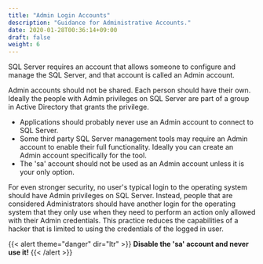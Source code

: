 ```yaml
---
title: "Admin Login Accounts"
description: "Guidance for Administrative Accounts."
date: 2020-01-28T00:36:14+09:00
draft: false
weight: 6
---
```


SQL Server requires an account that allows someone to configure and manage the SQL Server, and that account is called an Admin account.

Admin accounts should not be shared.  Each person should have their own.  Ideally the people with Admin privileges on SQL Server are part of a group in Active Directory that grants the privilege.

* Applications should probably never use an Admin account to connect to SQL Server.
* Some third party SQL Server management tools may require an Admin account to enable their full functionality.  Ideally you can create an Admin account specifically for the tool.
* The 'sa' account should not be used as an Admin account unless it is your only option.

For even stronger security, no user's typical login to the operating system should have Admin privileges on SQL Server.  Instead, people that are considered Administrators should have another login for the operating system that they only use when they need to perform an action only allowed with their Admin credentials.  This practice reduces the capabilities of a hacker that is limited to using the credentials of the logged in user.

{{< alert theme="danger" dir="ltr" >}} **Disable the 'sa' account and never use it!**
{{< /alert >}}
